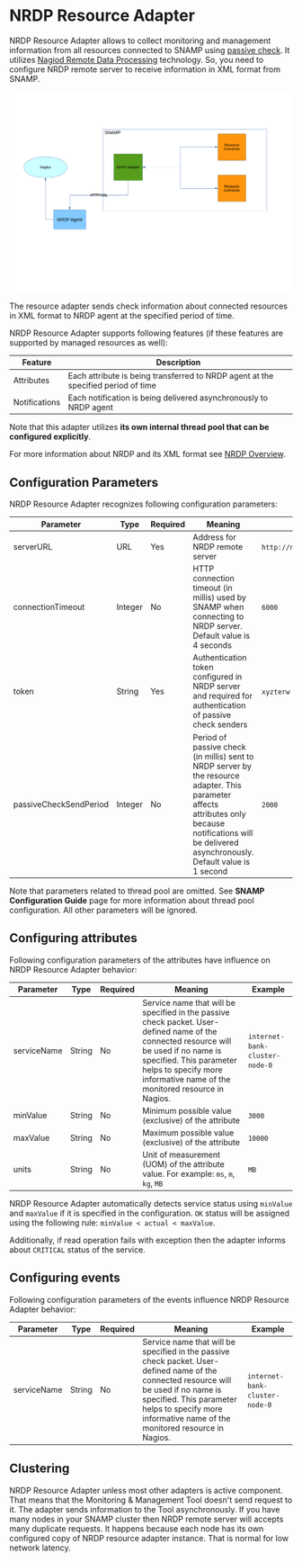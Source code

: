 NRDP Resource Adapter
====
NRDP Resource Adapter allows to collect monitoring and management information from all resources connected to SNAMP using [passive check](http://nagios.sourceforge.net/docs/3_0/passivechecks.html). It utilizes [Nagiod Remote Data Processing](https://assets.nagios.com/downloads/nrdp/docs/NRDP_Overview.pdf) technology. So, you need to configure NRDP remote server to receive information in XML format from SNAMP.

![Communication Scheme](nrdp-adapter.png)

The resource adapter sends check information about connected resources in XML format to NRDP agent at the specified period of time.

NRDP Resource Adapter supports following features (if these features are supported by managed resources as well):

Feature | Description
---- | ----
Attributes | Each attribute is being transferred to NRDP agent at the specified period of time
Notifications | Each notification is being delivered asynchronously to NRDP agent

Note that this adapter utilizes **its own internal thread pool that can be configured explicitly**.

For more information about NRDP and its XML format see [NRDP Overview](https://assets.nagios.com/downloads/nrdp/docs/NRDP_Overview.pdf).

## Configuration Parameters
NRDP Resource Adapter recognizes following configuration parameters:

Parameter | Type | Required | Meaning | Example
---- | ---- | ---- | ---- | ----
serverURL | URL | Yes | Address for NRDP remote server | `http://nagios.mydomain.com/nrdp`
connectionTimeout | Integer | No | HTTP connection timeout (in millis) used by SNAMP when connecting to NRDP server. Default value is 4 seconds | `6000`
token | String | Yes | Authentication token configured in NRDP server and required for authentication of passive check senders | `xyzterw`
passiveCheckSendPeriod | Integer | No | Period of passive check (in millis) sent to NRDP server by the resource adapter. This parameter affects attributes only because notifications will be delivered asynchronously. Default value is 1 second | `2000`

Note that parameters related to thread pool are omitted. See **SNAMP Configuration Guide** page for more information about thread pool configuration. All other parameters will be ignored.

## Configuring attributes
Following configuration parameters of the attributes have influence on NRDP Resource Adapter behavior:

Parameter | Type | Required | Meaning | Example
---- | ---- | ---- | ---- | ----
serviceName | String | No | Service name that will be specified in the passive check packet. User-defined name of the connected resource will be used if no name is specified. This parameter helps to specify more informative name of the monitored resource in Nagios. | `internet-bank-cluster-node-0`
minValue | String | No | Minimum possible value (exclusive) of the attribute | `3000`
maxValue | String | No | Maximum possible value (exclusive) of the attribute | `10000`
units | String | No | Unit of measurement (UOM) of the attribute value. For example: `ms`, `m`, `kg`, `MB` | `MB`

NRDP Resource Adapter automatically detects service status using `minValue` and `maxValue` if it is specified in the configuration. `OK` status will be assigned using the following rule: `minValue < actual < maxValue`.

Additionally, if read operation fails with exception then the adapter informs about `CRITICAL` status of the service.

## Configuring events
Following configuration parameters of the events influence NRDP Resource Adapter behavior:

Parameter | Type | Required | Meaning | Example
---- | ---- | ---- | ---- | ----
serviceName | String | No | Service name that will be specified in the passive check packet. User-defined name of the connected resource will be used if no name is specified. This parameter helps to specify more informative name of the monitored resource in Nagios. | `internet-bank-cluster-node-0`

## Clustering
NRDP Resource Adapter unless most other adapters is active component. That means that the Monitoring & Management Tool doesn't send request to it. The adapter sends information to the Tool asynchronously. If you have many nodes in your SNAMP cluster then NRDP remote server will accepts many duplicate requests. It happens because each node has its own configured copy of NRDP resource adapter instance. That is normal for low network latency.
